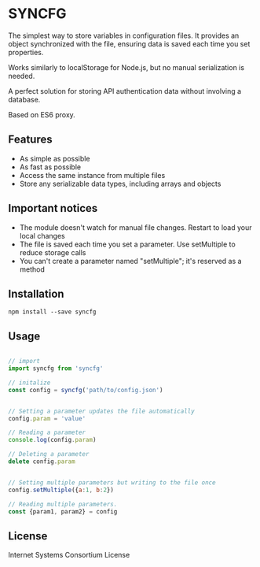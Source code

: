 SYNCFG
======

The simplest way to store variables in configuration files.
It provides an object synchronized with the file,
ensuring data is saved each time you set properties.

Works similarly to localStorage for Node.js,
but no manual serialization is needed.

A perfect solution for storing API authentication data
without involving a database.

Based on ES6 proxy.


Features
--------
 - As simple as possible
 - As fast as possible
 - Access the same instance from multiple files
 - Store any serializable data types, including arrays and objects


Important notices
-----------------
 - The module doesn't watch for manual file changes. Restart to load your local changes
 - The file is saved each time you set a parameter. Use setMultiple to reduce storage calls
 - You can't create a parameter named "setMultiple"; it's reserved as a method


Installation
------------
```
npm install --save syncfg
```


Usage
-----
```js

// import
import syncfg from 'syncfg'

// initalize 
const config = syncfg('path/to/config.json')


// Setting a parameter updates the file automatically
config.param = 'value'

// Reading a parameter
console.log(config.param)

// Deleting a parameter
delete config.param


// Setting multiple parameters but writing to the file once
config.setMultiple({a:1, b:2})

// Reading multiple parameters.
const {param1, param2} = config


```


License
-------
Internet Systems Consortium License
